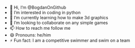 - 👋 Hi, I’m @BogdanOnGithub
- 👀 I’m interested in coding in python
- 🌱 I’m currently learning how to make 3d graphics
- 💞️ I’m looking to collaborate on any simple games
- 📫 How to reach me follow me
- 😄 Pronouns: he/him
- ⚡ Fun fact: I am a competitive swimmer and swim on a team

<!---
BogdanOnGithub/BogdanOnGithub is a ✨ special ✨ repository because its `README.md` (this file) appears on your GitHub profile.
You can click the Preview link to take a look at your changes.
--->
